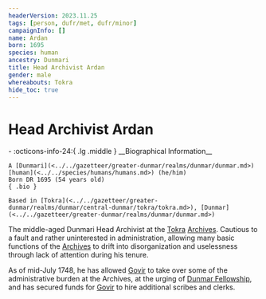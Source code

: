 ```yaml
---
headerVersion: 2023.11.25
tags: [person, dufr/met, dufr/minor]
campaignInfo: []
name: Ardan
born: 1695
species: human
ancestry: Dunmari
title: Head Archivist Ardan
gender: male
whereabouts: Tokra
hide_toc: true
---
```


# Head Archivist Ardan
<div class="grid cards ext-narrow-margin ext-one-column" markdown>
- :octicons-info-24:{ .lg .middle } __Biographical Information__

    A [Dunmari](<../../gazetteer/greater-dunmar/realms/dunmar/dunmar.md>) [human](<../../species/humans/humans.md>) (he/him)  
    Born DR 1695 (54 years old)  
    { .bio }

    Based in [Tokra](<../../gazetteer/greater-dunmar/realms/dunmar/central-dunmar/tokra/tokra.md>), [Dunmar](<../../gazetteer/greater-dunmar/realms/dunmar/dunmar.md>)
</div>


The middle-aged Dunmari Head Archivist at the [Tokra](<../../gazetteer/greater-dunmar/realms/dunmar/central-dunmar/tokra/tokra.md>) [Archives](<../../gazetteer/greater-dunmar/realms/dunmar/central-dunmar/tokra/archives.md>). Cautious to a fault and rather uninterested in administration, allowing many basic functions of the [Archives](<../../gazetteer/greater-dunmar/realms/dunmar/central-dunmar/tokra/archives.md>) to drift into disorganization and uselessness through lack of attention during his tenure. 

As of mid-July 1748, he has allowed [Govir](<./govir.md>) to take over some of the administrative burden at the Archives, at the urging of [Dunmar Fellowship](<../pcs/dunmar-fellowship/dunmar-fellowship.md>), and has secured funds for [Govir](<./govir.md>) to hire additional scribes and clerks. 



